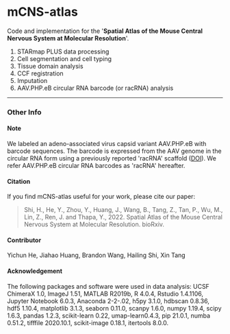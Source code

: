 # mCNS-atlas

Code and implementation for the '**Spatial Atlas of the Mouse Central Nervous System at Molecular Resolution**'. 


1. STARmap PLUS data processing
2. Cell segmentation and cell typing
3. Tissue domain analysis
4. CCF registration
5. Imputation
6. AAV.PHP.eB circular RNA barcode (or racRNA) analysis

***


### Other Info

#### Note
We labeled an adeno-associated virus capsid variant AAV.PHP.eB with barcode sequences. The barcode is expressed from the AAV genome in the circular RNA form using a previously reported 'racRNA' scaffold ([DOI](10.1038/s41587-019-0090-6)). We refer AAV.PHP.eB circular RNA barcodes as 'racRNA' hereafter.

#### Citation

If you find mCNS-atlas useful for your work, please cite our paper: 

> Shi, H., He, Y., Zhou, Y., Huang, J., Wang, B., Tang, Z., Tan, P., Wu, M., Lin, Z., Ren, J. and Thapa, Y., 2022. Spatial Atlas of the Mouse Central Nervous System at Molecular Resolution. bioRxiv.


#### Contributor

Yichun He, Jiahao Huang, Brandon Wang, Hailing Shi, Xin Tang


#### Acknowledgement

The following packages and software were used in data analysis: UCSF ChimeraX 1.0, ImageJ 1.51, MATLAB R2019b, R 4.0.4, Rstudio 1.4.1106, Jupyter Notebook 6.0.3, Anaconda 2-2-.02, h5py 3.1.0, hdbscan 0.8.36, hdf5 1.10.4, matplotlib 3.1.3, seaborn 0.11.0, scanpy 1.6.0, numpy 1.19.4, scipy 1.6.3, pandas 1.2.3, scikit-learn 0.22, umap-learn0.4.3, pip 21.0.1, numba 0.51.2, tifffile 2020.10.1, scikit-image 0.18.1, itertools 8.0.0. 

